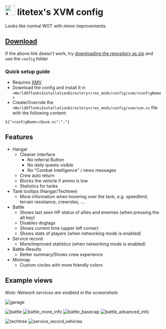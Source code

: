 # <img src="https://user-images.githubusercontent.com/40789489/106369491-386bf780-6352-11eb-8cad-c760d7f694b1.png" height=32 alt="Logo"></img> litetex's XVM config
Looks like normal WOT with minor improvements.

## [Download](https://downgit.github.io/#/home?url=https://github.com/litetex/xvm_config/tree/master/config)
If the above link doesn't work, try [downloading the repository as zip](https://github.com/litetex/xvm_config/archive/master.zip) and use the ``config`` folder

### Quick setup guide
* Requires [XMV](https://modxvm.com/en/download-xvm/)
* Download the config and install it in ``<WorldOfTanksInstallationDirectory>/res_mods/config/xvm/<configName>``
* Create/Override the ``<WorldOfTanksInstallationDirectory>/res_mods/config/xvm/xvm.xc`` file with the following content:
```
${"<configName>/@xvm.xc":"."}
```

## Features
* Hangar 
  * Cleaner interface
    * No referral Button
    * No daily quests visible
    * No "Combat Intelligence" / news messages
  * Crew auto return
  * Blocks the vehicle if ammo is low
  * Statistics for tanks
* Tank tooltips (Hangar/Techtree)
  * More information when hovering over the tank, e.g. speedlimit, terrain resistance, crewroles, ...
* Battle 
  * Shows last seen HP status of allies and enemies (when pressing the alt key)
  * Disables dogtags
  * Shows current time (upper left corner)
  * Shows stats of players (when networking mode is enabled)
* Service record
  * More/Improved statistics (when networking mode is enabled)
* Battle-Results
  * Better summary/Shows crew experience
* Minimap 
  * Custom circles with more friendly colors

## Example views
*Note: Network services are enabled in the screenshots*

![garage](https://user-images.githubusercontent.com/40789489/106368212-474dac80-6348-11eb-87fb-72d3ae0351ee.png "Garage")

![battle](https://user-images.githubusercontent.com/40789489/106368205-4288f880-6348-11eb-9b6f-eef30429a81d.png "Battle")
![battle_more_info](https://user-images.githubusercontent.com/40789489/106368211-461c7f80-6348-11eb-83f1-2c3779281685.png "Battle - More info (Alt key)")
![battle_basecap](https://user-images.githubusercontent.com/40789489/106368210-44eb5280-6348-11eb-8098-d391870fcd17.png "Battle - Base capture")
![battle_advanced_info](https://user-images.githubusercontent.com/40789489/106368208-43ba2580-6348-11eb-821a-ac03421dab5f.png "Battle - Overview (Tab key)")

![techtree](https://user-images.githubusercontent.com/40789489/106368605-3e120f00-634b-11eb-9af5-0bbf899c6e94.png "Techtree")
![service_record_vehicles](https://user-images.githubusercontent.com/40789489/106368215-487ed980-6348-11eb-85ec-449feb8804f0.png "Service record")
